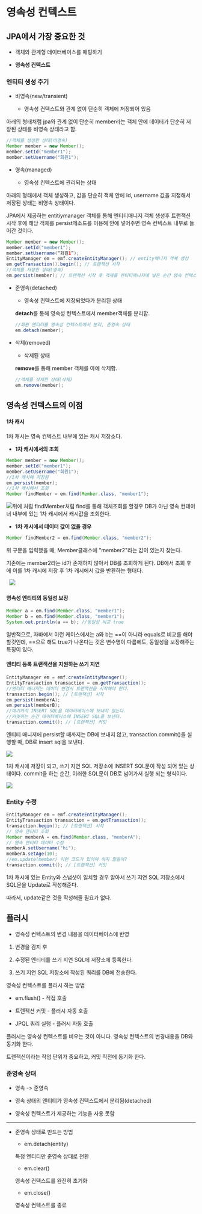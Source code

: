 # 영속성 컨텍스트

## JPA에서 가장 중요한 것

- 객체와 관계형 데이터베이스를 매핑하기

- **영속성 컨텍스트**

### 엔티티 생성 주기

- 비영속(new/transient)
  
  - 영속성 컨텍스트와 관계 없이 단순히 객체에 저장되어 있음

아래의 형태처럼 jpa와 관계 없이 단순히 member라는 객체 안에 데이터가 단순히 저장된 상태를 비영속 상태라고 함.

```java
//객체를 생성한 상태(비영속)
Member member = new Member();
member.setId("member1");
member.setUsername("회원1");
```

- 영속(managed)
  
  - 영속성 컨텍스트에 관리되는 상태

아래의 형태에서 객체 생성하고, 값을 단순히 객체 안에 Id, username 값을 지정해서 저장된 상태는 비영속 상태이다.  

JPA에서 제공하는 entitiymanager 객체를 통해 엔티티매니저 객체 생성후 트랜잭션 시작 후에 해당 객체를 persist메소드를 이용해 안에 넣어주면 영속 컨텍스트 내부로 들어간 것이다.

```java
Member member = new Member();
member.setId("member1");
member.setUsername(“회원1”);
EntityManager em = emf.createEntityManager(); // entity매니저 객체 생성
em.getTransaction().begin(); // 트랜잭션 시작
//객체를 저장한 상태(영속)
em.persist(member); // 트랜잭션 시작 후 객체를 엔티티매니저에 넣은 순간 영속 컨텍스트 내부로 들어가게됨.
```

- 준영속(detached)
  
  - 영속성 컨텍스트에 저장되었다가 분리된 상태
  
  **detach**를 통해 영속성 컨텍스트에서 member객체를 분리함.
  
  ```java
  //회원 엔티티를 영속성 컨텍스트에서 분리, 준영속 상태
  em.detach(member);
  ```

- 삭제(removed)
  
  - 삭제된 상태
  
  **remove**를 통해 member 객체를 아예 삭제함.
  
  ```java
  //객체를 삭제한 상태(삭제)
  em.remove(member);
  ```

## 영속성 컨텍스트의 이점

#### 1차 캐시

1차 캐시는 영속 컨텍스트 내부에 있는 캐시 저장소다.

- **1차 캐시에서의 조회**

```java
Member member = new Member();
member.setId("member1");
member.setUsername("회원1");
//1차 캐시에 저장됨
em.persist(member);
//1차 캐시에서 조회
Member findMember = em.find(Member.class, "member1");
```

![](C:\Users\SSAFY\Desktop\git_file\강의또는공부자료정리\JPA%20기본\assets\영속성%20컨텍스트%201차캐시.png)위에 처럼 findMember처럼 find를 통해 객체조회를 할경우 DB가 아닌 영속 컨테이너 내부에 있는 1차 캐시에서 캐시값을 조회한다.

- **1차 캐시에서 데이터 값이 없을 경우**

```java
Member findMember2 = em.find(Member.class, "member2");
```

위 구문을 입력했을 때,  Member클래스에 "member2"라는 값이 있는지 찾는다. 

기존에는 member2라는 id가 존재하지 않아서 DB를 조회하게 된다. DB에서 조회 후에 이를 1차 캐시에 저장 후 1차 캐시에서 값을 반환하는 형태다. 



  ![](C:\Users\SSAFY\AppData\Roaming\marktext\images\2023-03-08-13-26-30-image.png)



#### 영속성 엔티티의 동일성 보장

```java
Member a = em.find(Member.class, "member1");
Member b = em.find(Member.class, "member1");
System.out.println(a == b); //동일성 비교 true
```

일반적으로, 자바에서 이런 케이스에서는 a와 b는 ==이 아니라 equals로 비교를 해야할것인데, ==으로 해도 true가 나온다는 것은 변수명이 다름에도, 동일성을 보장해주는 특징이 있다. 



#### 엔티티 등록 트랜잭션을 지원하는 쓰기 지연



```java
EntityManager em = emf.createEntityManager();
EntityTransaction transaction = em.getTransaction();
//엔티티 매니저는 데이터 변경시 트랜잭션을 시작해야 한다.
transaction.begin(); // [트랜잭션] 시작
em.persist(memberA);
em.persist(memberB);
//여기까지 INSERT SQL을 데이터베이스에 보내지 않는다.
//커밋하는 순간 데이터베이스에 INSERT SQL을 보낸다.
transaction.commit(); // [트랜잭션] 커밋
```

엔티티 매니저에 persist할 때까지는 DB에 보내지 않고, transaction.commit()을 실행할 때, DB로 insert sql을 보낸다. 

![](C:\Users\SSAFY\AppData\Roaming\marktext\images\2023-03-08-14-24-03-image.png)

1차 캐시에 저장이 되고, 쓰기 지연 SQL 저장소에 INSERT SQL문이 작성 되어 있는 상태이다. commit을 하는 순간, 이러한 SQL문이 DB로 넘어가서 실행 되는 형식이다.

![](C:\Users\SSAFY\AppData\Roaming\marktext\images\2023-03-08-14-26-01-image.png)

### Entity 수정

```java
EntityManager em = emf.createEntityManager();
EntityTransaction transaction = em.getTransaction();
transaction.begin(); // [트랜잭션] 시작
// 영속 엔티티 조회
Member memberA = em.find(Member.class, "memberA");
// 영속 엔티티 데이터 수정
memberA.setUsername("hi");
memberA.setAge(10);
//em.update(member) 이런 코드가 있어야 하지 않을까?
transaction.commit(); // [트랜잭션] 커밋
```

1차 캐시에 있는 Entity와 스냅샷이 일치할 경우 알아서 쓰기 지연 SQL 저장소에서 SQL문을 Update로 작성해준다.

따라서, update같은 것을 작성해줄 필요가 없다. 



## 플러시

- 영속성 컨텍스트의 변경 내용을 데이터베이스에 반영
1. 변경을 감지 후

2. 수정된 엔티티를 쓰기 지연 SQL에 저장소에 등록한다.

3. 쓰기 지연 SQL 저장소에 작성된 쿼리를 DB에 전송한다.

영속성 컨텍스트를 플러시 하는 방법

- em.flush() - 직접 호출

- 트랜잭션 커밋 - 플러시 자동 호출

- JPQL 쿼리 실행 - 플러시 자동 호출

플러시는 영속성 컨텍스트를 비우는 것이 아니다. 영속성 컨텍스트의 변경내용을 DB와 동기화 한다. 

트랜잭션이라는 작업 단위가 중요하고, 커밋 직전에 동기화 한다.



### 준영속 상태

- 영속 -> 준영속

- 영속 상태의 엔티티가 영속성 컨텍스트에서 분리됨(detached)

- 영속성 컨텍스트가 제공하는 기능을 사용 못함

--- 

- 준영속 상태로 만드는 방법
  
  - em.detach(entity)
  
  특정 엔티티만 준영속 상태로 전환
  
  - em.clear()
  
  영속성 컨텍스트를 완전히 초기화
  
  - em.close()
  
  영속성 컨텍스트를 종료


